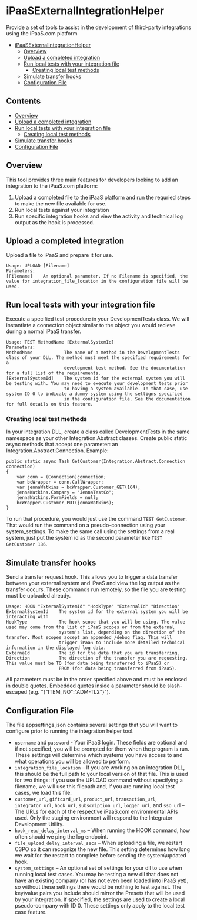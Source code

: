 # iPaaSExternalIntegrationHelper
Provide a set of tools to assist in the development of third-party integrations using the iPaaS.com platform

- [iPaaSExternalIntegrationHelper](#ipaasexternalintegrationhelper)
  * [Overview](#overview)
  * [Upload a completed integration](#upload-a-completed-integration)
  * [Run local tests with your integration file](#run-local-tests-with-your-integration-file)
    + [Creating local test methods](#creating-local-test-methods)
  * [Simulate transfer hooks](#simulate-transfer-hooks)
  * [Configuration File](#configuration-file)
## Contents
 * [Overview](#overview)
 * [Upload a completed integration](#upload-a-completed-integration)
 * [Run local tests with your integration file](#run-local-tests-with-your-integration-file)
   + [Creating local test methods](#creating-local-test-methods)
 * [Simulate transfer hooks](#simulate-transfer-hooks)
 * [Configuration File](#configuration-file)

## Overview
This tool provides three main features for developers looking to add an integration to the iPaaS.com platform:
1. Upload a completed file to the iPaaS platform and run the requried steps to make the new file available for use.
1. Run local tests against your integration 
1. Run specific integration hooks and view the activity and technical log output as the hook is processed.
## Upload a completed integration
Upload a file to iPaaS and prepare it for use.
```
Usage: UPLOAD [Filename]
Parameters:
[Filename]    An optional parameter. If no Filename is specified, the value for integration_file_location in the configuration file will be used.
```
## Run local tests with your integration file
Execute a specified test procedure in your DevelopmentTests class. We will instantiate a connection object similar to the object you would recieve during a normal iPaaS transfer.
```
Usage: TEST MethodName [ExternalSystemId]
Parameters:
MethodName            The name of a method in the DevelopmentTests class of your DLL. The method must meet the specified requirements for a 
                      development test method. See the documentation for a full list of the requirements.
[ExternalSystemId]    The system id for the external system you will be testing with. You may need to execute your development tests prior 
                      to having a system available. In that case, use system ID 0 to indicate a dummy system using the settigns specified 
                      in the configuration file. See the documentation for full details on this feature.
```
### Creating local test methods
In your integration DLL, create a class called DevelopmentTests in the same namespace as your other Integration.Abstract classes. Create public static async methods that accept one parameter: an Integration.Abstract.Connection.
Example:
```
public static async Task GetCustomer(Integration.Abstract.Connection connection)
{
    var conn = (Connection)connection;
    var bcWrapper = conn.CallWrapper;
    var jennaWatkins = bcWrapper.Customer_GET(164);
    jennaWatkins.Company = "JennaTestCo";
    jennaWatkins.FormFields = null;
    bcWrapper.Customer_PUT(jennaWatkins);
}
```
To run that procedure, you would just use the command `TEST GetCustomer`. That would run the command on a pseudo-connection using your system_settings. To make the same call using the settings from a real system, just put the system id as the second parameter like `TEST GetCustomer 186`.
## Simulate transfer hooks
Send a transfer request hook. This allows you to trigger a data transfer between your external system and iPaaS and view the log output as the transfer occurs. These commands run remotely, so the file you are testing must be uploaded already.
```
Usage: HOOK "ExternalSystemId" "HookType" "ExternalId" "Direction"
ExternalSystemId    The system id for the external system you will be interacting with
HookType            The hook scope that you will be using. The value used may come from the list of iPaaS scopes or from the external 
                    system's list, depending on the direction of the transfer. Most scopes accept an appended /debug flag. This will 
                    trigger iPaaS to include more detailed technical information in the displayed log data.
ExternaId           The id for the data that you are transferring.
Direction           The direction of the transfer you are requesting. This value must be TO (for data being transferred to iPaaS) or 
                    FROM (for data being transferred from iPaaS).
```
All parameters must be in the order specified above and must be enclosed in double quotes. Embedded quotes inside a parameter should be slash-escaped (e.g. "{\"ITEM_NO\":\"ADM-TL2\"}").
## Configuration File
The file appsettings.json contains several settings that you will want to configure prior to running the integration helper tool.
* `username` and `password` - Your iPaaS login. These fields are optional and if not specified, you will be prompted for them when the program is run. These settings will determine which systems you have access to and what operations you will be allowed to perform.
* `integration_file_location` – If you are working on an integration DLL, this should be the full path to your local version of that file. This is used for two things: if you use the UPLOAD command without specifying a filename, we will use this filepath and, if you are running local test cases, we load this file.
* `customer_url`,  `giftcard_url`,  `product_url`,  `transaction_url`,  `integrator_url`, `hook_url`, `subscription_url`, `logger_url`, and `sso_ur`l –The URLs for each of the respective iPaaS.com environmental APIs used.  Only the staging environment will respond to the Integrator Development Utility.
* `hook_read_delay_interval_ms` – When running the HOOK command, how often should we ping the log endpoint. 
* `file_upload_delay_interval_secs` – When uploading a file, we restart C3PO so it can recognize the new file. This setting determines how long we wait for the restart to complete before sending the system\updated hook.
* `system_settings` – An optional set of settings for your dll to use when running local test cases. You may be testing a new dll that does not have an existing company (or has not even been loaded into iPaaS yet), so without these settings there would be nothing to test against. The key\value pairs you include should mirror the Presets that will be used by your integration. If specified, the settings are used to create a local pseudo-company with ID 0. These settings only apply to the local test case feature. 

